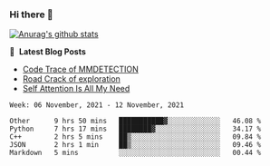 ### Hi there 👋

<!--
**LRY89757/LRY89757** is a ✨ _special_ ✨ repository because its `README.md` (this file) appears on your GitHub profile.

Here are some ideas to get you started:

- 🔭 I’m currently working on ...
- 🌱 I’m currently learning ...
- 👯 I’m looking to collaborate on ...
- 🤔 I’m looking for help with ...
- 💬 Ask me about ...
- 📫 How to reach me: ...
- 😄 Pronouns: ...
- ⚡ Fun fact: ...
-->
[![Anurag's github stats](https://github-readme-stats.vercel.app/api?username=LRY89757)](https://github.com/anuraghazra/github-readme-stats)

📕 &nbsp;**Latest Blog Posts**
<!-- BLOG-POST-LIST:START -->
- [Code Trace of MMDETECTION](https://lry89757.github.io/2021/10/16/code-trace-of-mmdetection/)
- [Road Crack of exploration](https://lry89757.github.io/2021/10/04/lu-mian-lie-feng-shu-ju-ji-diao-yan/)
- [Self Attention Is All My Need](https://lry89757.github.io/2021/10/13/self-attention-is-all-my-need/)
<!-- - [God Mode in browsers: document.designMode = "on"](https://dev.to/gautamkrishnar/god-mode-in-browsers-document-designmode-on-2pmo) -->
<!-- BLOG-POST-LIST:END -->

 <!--START_SECTION:waka-->
```text
Week: 06 November, 2021 - 12 November, 2021

Other      9 hrs 50 mins   ███████████▓░░░░░░░░░░░░░   46.08 % 
Python     7 hrs 17 mins   ████████▓░░░░░░░░░░░░░░░░   34.17 % 
C++        2 hrs 5 mins    ██▒░░░░░░░░░░░░░░░░░░░░░░   09.84 % 
JSON       2 hrs 1 min     ██▒░░░░░░░░░░░░░░░░░░░░░░   09.46 % 
Markdown   5 mins          ░░░░░░░░░░░░░░░░░░░░░░░░░   00.44 % 
```
<!--END_SECTION:waka-->
